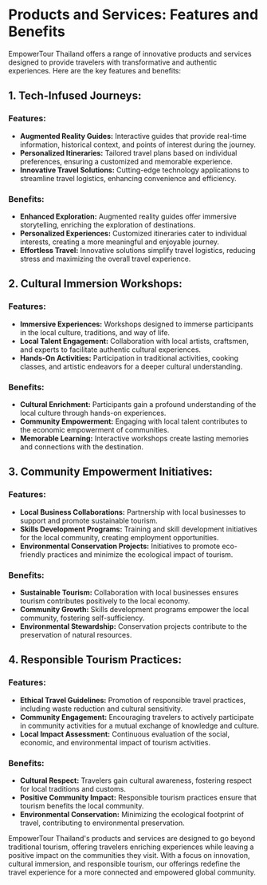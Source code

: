 # Products and Services: Features and Benefits

EmpowerTour Thailand offers a range of innovative products and services designed to provide travelers with transformative and authentic experiences. Here are the key features and benefits:

## 1. Tech-Infused Journeys:

### Features:
- **Augmented Reality Guides:** Interactive guides that provide real-time information, historical context, and points of interest during the journey.
- **Personalized Itineraries:** Tailored travel plans based on individual preferences, ensuring a customized and memorable experience.
- **Innovative Travel Solutions:** Cutting-edge technology applications to streamline travel logistics, enhancing convenience and efficiency.

### Benefits:
- **Enhanced Exploration:** Augmented reality guides offer immersive storytelling, enriching the exploration of destinations.
- **Personalized Experiences:** Customized itineraries cater to individual interests, creating a more meaningful and enjoyable journey.
- **Effortless Travel:** Innovative solutions simplify travel logistics, reducing stress and maximizing the overall travel experience.

## 2. Cultural Immersion Workshops:

### Features:
- **Immersive Experiences:** Workshops designed to immerse participants in the local culture, traditions, and way of life.
- **Local Talent Engagement:** Collaboration with local artists, craftsmen, and experts to facilitate authentic cultural experiences.
- **Hands-On Activities:** Participation in traditional activities, cooking classes, and artistic endeavors for a deeper cultural understanding.

### Benefits:
- **Cultural Enrichment:** Participants gain a profound understanding of the local culture through hands-on experiences.
- **Community Empowerment:** Engaging with local talent contributes to the economic empowerment of communities.
- **Memorable Learning:** Interactive workshops create lasting memories and connections with the destination.

## 3. Community Empowerment Initiatives:

### Features:
- **Local Business Collaborations:** Partnership with local businesses to support and promote sustainable tourism.
- **Skills Development Programs:** Training and skill development initiatives for the local community, creating employment opportunities.
- **Environmental Conservation Projects:** Initiatives to promote eco-friendly practices and minimize the ecological impact of tourism.

### Benefits:
- **Sustainable Tourism:** Collaboration with local businesses ensures tourism contributes positively to the local economy.
- **Community Growth:** Skills development programs empower the local community, fostering self-sufficiency.
- **Environmental Stewardship:** Conservation projects contribute to the preservation of natural resources.

## 4. Responsible Tourism Practices:

### Features:
- **Ethical Travel Guidelines:** Promotion of responsible travel practices, including waste reduction and cultural sensitivity.
- **Community Engagement:** Encouraging travelers to actively participate in community activities for a mutual exchange of knowledge and culture.
- **Local Impact Assessment:** Continuous evaluation of the social, economic, and environmental impact of tourism activities.

### Benefits:
- **Cultural Respect:** Travelers gain cultural awareness, fostering respect for local traditions and customs.
- **Positive Community Impact:** Responsible tourism practices ensure that tourism benefits the local community.
- **Environmental Conservation:** Minimizing the ecological footprint of travel, contributing to environmental preservation.

EmpowerTour Thailand's products and services are designed to go beyond traditional tourism, offering travelers enriching experiences while leaving a positive impact on the communities they visit. With a focus on innovation, cultural immersion, and responsible tourism, our offerings redefine the travel experience for a more connected and empowered global community.


